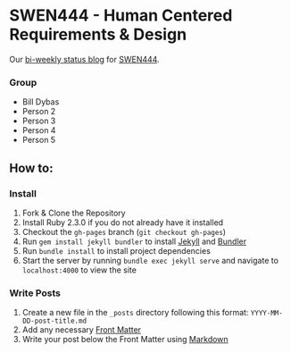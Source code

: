 # SWEN444 - Human Centered Requirements & Design

Our [bi-weekly status blog](https://billdybas.github.io/SWEN444) for [SWEN444](http://www.se.rit.edu/~swen-444/).

### Group
- Bill Dybas
- Person 2
- Person 3
- Person 4
- Person 5

## How to:

### Install

1. Fork & Clone the Repository
2. Install Ruby 2.3.0 if you do not already have it installed
3. Checkout the `gh-pages` branch (`git checkout gh-pages`)
4. Run `gem install jekyll bundler` to install [Jekyll](https://jekyllrb.com/) and [Bundler](http://bundler.io/)
5. Run `bundle install` to install project dependencies
6. Start the server by running `bundle exec jekyll serve` and navigate to `localhost:4000` to view the site

### Write Posts

1. Create a new file in the `_posts` directory following this format: `YYYY-MM-DD-post-title.md`
2. Add any necessary [Front Matter](https://jekyllrb.com/docs/frontmatter/)
3. Write your post below the Front Matter using [Markdown](http://kramdown.gettalong.org/quickref.html)
